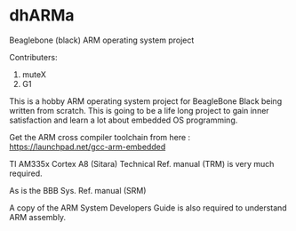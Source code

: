# dhARMa
Beaglebone (black) ARM operating system project

Contributers:
  1. muteX
  2. G1

This is a hobby ARM operating system project for BeagleBone Black
being written from scratch. This is going to be a life long
project to gain inner satisfaction and learn a lot about embedded OS programming.

Get the ARM cross compiler toolchain from here : https://launchpad.net/gcc-arm-embedded

TI AM335x Cortex A8 (Sitara) Technical Ref. manual (TRM) is very much required.

As is the BBB Sys. Ref. manual (SRM)

A copy of the ARM System Developers Guide is also required to understand ARM assembly.
